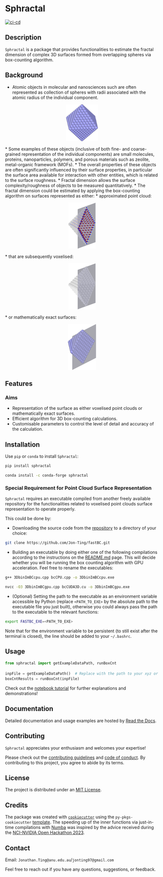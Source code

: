 # Sphractal

[![ci-cd](https://github.com/Jon-Ting/sphractal/actions/workflows/ci-cd.yml/badge.svg)](https://github.com/Jon-Ting/sphractal/actions/workflows/ci-cd.yml)

## Description

`Sphractal` is a package that provides functionalities to estimate the fractal dimension of complex 3D surfaces formed 
from overlapping spheres via box-counting algorithm. 

## Background
* Atomic objects in molecular and nanosciences such are often represented as collection of spheres with radii associated 
with the atomic radius of the individual component.
<p align="center">
  <img src="https://github.com/Jon-Ting/sphractal/blob/main/docs/figs/example.png" alt="Example octahedron palladium nanoparticle" height="120"/>
</p>
* Some examples of these objects (inclusive of both fine- and coarse-grained representation of the individual components) 
are small molecules, proteins, nanoparticles, polymers, and porous materials such as zeolite, metal-organic framework (MOFs).
* The overall properties of these objects are often significantly influenced by their surface properties, in particular 
the surface area available for interaction with other entities, which is related to the surface roughness.
* Fractal dimension allows the surface complexity/roughness of objects to be measured quantitatively.
* The fractal dimension could be estimated by applying the box-counting algorithm on surfaces represented as either:
  * approximated point cloud:
<p align="center">
  <img src="https://github.com/Jon-Ting/sphractal/blob/main/docs/figs/exampleSurfPointCloudSliced.png" alt="Example octahedron palladium nanoparticle surface point cloud cross section" height="150"/>
</p>
  * that are subsequently voxelised:
<p align="center">
  <img src="https://github.com/Jon-Ting/sphractal/blob/main/docs/figs/exampleSurfVoxelsSliced.png" alt="Example octahedron palladium nanoparticle surface voxels section" height="150"/>
</p>
  * or mathematically exact surfaces:
<p align="center">
  <img src="https://github.com/Jon-Ting/sphractal/blob/main/docs/figs/exampleSliced.png" alt="Example octahedron palladium nanoparticle exact surface cross section" height="150"/>
</p>

## Features

### Aims
* Representation of the surface as either voxelised point clouds or mathematically exact surfaces.
* Efficient algorithm for 3D box-counting calculations.
* Customisable parameters to control the level of detail and accuracy of the calculation.

## Installation

Use `pip` or `conda` to install `Sphractal`:

```bash
pip install sphractal
```
```bash
conda install -c conda-forge sphractal
```

### Special Requirement for Point Cloud Surface Representation
`Sphractal` requires an executable compiled from another freely available repository for the functionalities related 
to voxelised point clouds surface representation to operate properly. 

This could be done by:

* Downloading the source code from the [repository](https://github.com/Jon-Ting/fastbc.git) to a directory of your choice:
```bash
git clone https://github.com/Jon-Ting/fastBC.git
```

* Building an executable by doing either one of the following compilations according to the instructions on the [README.md](https://github.com/Jon-Ting/fastBC/blob/main/README.md) page. This will decide whether you will be running the box counting algorithm with GPU acceleration. Feel free to rename the executables:
```bash
g++ 3DbinImBCcpu.cpp bcCPU.cpp -o 3DbinImBCcpu.exe
```
```bash
nvcc -O3 3DbinImBCgpu.cpp bcCUDA3D.cu -o 3DbinImBCgpu.exe
```

* (Optional) Setting the path to the executable as an environment variable accessible by Python (replace `<PATH_TO_EXE>` by the absolute path to the executable file you just built), otherwise you could always pass the path to the executable to the relevant functions:
```bash
export FASTBC_EXE=<PATH_TO_EXE>
```
Note that for the environment variable to be persistent (to still exist after the terminal is closed), the line should be added to your `~/.bashrc`.

## Usage

```python
from sphractal import getExampleDataPath, runBoxCnt

inpFile = getExampleDataPath()  # Replace with the path to your xyz or lmp file
boxCntResults = runBoxCnt(inpFile)
```

Check out the [notebook tutorial](https://github.com/Jon-Ting/sphractal/blob/main/docs/example.ipynb) for further explanations and demonstrations!

## Documentation

Detailed documentation and usage examples are hosted by [Read the Docs](https://sphractal.readthedocs.io/en/latest/).

## Contributing

`Sphractal` appreciates your enthusiasm and welcomes your expertise! 

Please check out the [contributing guidelines](https://github.com/Jon-Ting/sphractal/blob/main/CONTRIBUTING.md) and 
[code of conduct](https://github.com/Jon-Ting/sphractal/blob/main/CONDUCT.md). 
By contributing to this project, you agree to abide by its terms.

## License

The project is distributed under an [MIT License](https://github.com/Jon-Ting/sphractal/blob/main/LICENSE).

## Credits

The package was created with [`cookiecutter`](https://cookiecutter.readthedocs.io/en/latest/) using the 
`py-pkgs-cookiecutter` [template](https://github.com/py-pkgs/py-pkgs-cookiecutter).
The speeding up of the inner functions via just-in-time compilations with [Numba](https://numba.pydata.org/) was inspired by the advice received during the [NCI-NVIDIA Open Hackathon 2023](https://opus.nci.org.au/display/Help/NCI-NVIDIA+Open+Hackathon+2023).

## Contact

Email: `Jonathan.Ting@anu.edu.au`/`jonting97@gmail.com`

Feel free to reach out if you have any questions, suggestions, or feedback.
